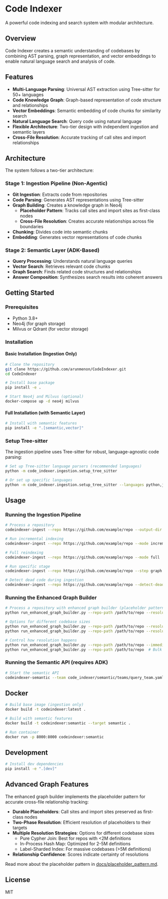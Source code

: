 # Code Indexer

A powerful code indexing and search system with modular architecture.

## Overview

Code Indexer creates a semantic understanding of codebases by combining AST parsing, graph representation, and vector embeddings to enable natural language search and analysis of code.

## Features

- **Multi-Language Parsing**: Universal AST extraction using Tree-sitter for 50+ languages
- **Code Knowledge Graph**: Graph-based representation of code structure and relationships
- **Vector Embeddings**: Semantic embedding of code chunks for similarity search
- **Natural Language Search**: Query code using natural language
- **Flexible Architecture**: Two-tier design with independent ingestion and semantic layers
- **Cross-File Resolution**: Accurate tracking of call sites and import relationships

## Architecture

The system follows a two-tier architecture:

### Stage 1: Ingestion Pipeline (Non-Agentic)
- **Git Ingestion**: Extracts code from repositories
- **Code Parsing**: Generates AST representations using Tree-sitter
- **Graph Building**: Creates a knowledge graph in Neo4j
  - **Placeholder Pattern**: Tracks call sites and import sites as first-class nodes
  - **Cross-File Resolution**: Creates accurate relationships across file boundaries
- **Chunking**: Divides code into semantic chunks
- **Embedding**: Generates vector representations of code chunks

### Stage 2: Semantic Layer (ADK-Based)
- **Query Processing**: Understands natural language queries
- **Vector Search**: Retrieves relevant code chunks
- **Graph Search**: Finds related code structures and relationships
- **Answer Composition**: Synthesizes search results into coherent answers

## Getting Started

### Prerequisites

- Python 3.8+
- Neo4j (for graph storage)
- Milvus or Qdrant (for vector storage)

### Installation

#### Basic Installation (Ingestion Only)

```bash
# Clone the repository
git clone https://github.com/arunmenon/CodeIndexer.git
cd CodeIndexer

# Install base package
pip install -e .

# Start Neo4j and Milvus (optional)
docker-compose up -d neo4j milvus
```

#### Full Installation (with Semantic Layer)

```bash
# Install with semantic features
pip install -e ".[semantic,vector]"
```

### Setup Tree-sitter

The ingestion pipeline uses Tree-sitter for robust, language-agnostic code parsing:

```bash
# Set up Tree-sitter language parsers (recommended languages)
python -m code_indexer.ingestion.setup_tree_sitter

# Or set up specific languages
python -m code_indexer.ingestion.setup_tree_sitter --languages python,javascript,typescript,java
```

## Usage

### Running the Ingestion Pipeline

```bash
# Process a repository
codeindexer-ingest --repo https://github.com/example/repo --output-dir ./results

# Run incremental indexing
codeindexer-ingest --repo https://github.com/example/repo --mode incremental

# Full reindexing
codeindexer-ingest --repo https://github.com/example/repo --mode full

# Run specific stage
codeindexer-ingest --repo https://github.com/example/repo --step graph

# Detect dead code during ingestion
codeindexer-ingest --repo https://github.com/example/repo --detect-dead-code
```

### Running the Enhanced Graph Builder

```bash
# Process a repository with enhanced graph builder (placeholder pattern)
python run_enhanced_graph_builder.py --repo-path /path/to/repo --resolution-strategy join

# Options for different codebase sizes
python run_enhanced_graph_builder.py --repo-path /path/to/repo --resolution-strategy hashmap  # For medium repos (2-5M definitions)
python run_enhanced_graph_builder.py --repo-path /path/to/repo --resolution-strategy sharded  # For large repos (>5M definitions)

# Control how resolution happens
python run_enhanced_graph_builder.py --repo-path /path/to/repo --immediate-resolution  # Resolve during processing
python run_enhanced_graph_builder.py --repo-path /path/to/repo  # Bulk resolution at the end
```

### Running the Semantic API (requires ADK)

```bash
# Start the semantic API
codeindexer-semantic --team code_indexer/semantic/teams/query_team.yaml --port 8000
```

## Docker

```bash
# Build base image (ingestion only)
docker build -t codeindexer:latest .

# Build with semantic features
docker build -t codeindexer:semantic --target semantic .

# Run container
docker run -p 8000:8000 codeindexer:semantic
```

## Development

```bash
# Install dev dependencies
pip install -e ".[dev]"
```

## Advanced Graph Features

The enhanced graph builder implements the placeholder pattern for accurate cross-file relationship tracking:

- **Durable Placeholders**: Call sites and import sites preserved as first-class nodes
- **Two-Phase Resolution**: Efficient resolution of placeholders to their targets
- **Multiple Resolution Strategies**: Options for different codebase sizes
  - Pure Cypher Join: Best for repos with <2M definitions
  - In-Process Hash Map: Optimized for 2-5M definitions
  - Label-Sharded Index: For massive codebases (>5M definitions)
- **Relationship Confidence**: Scores indicate certainty of resolutions

Read more about the placeholder pattern in [docs/placeholder_pattern.md](docs/placeholder_pattern.md).

## License

MIT